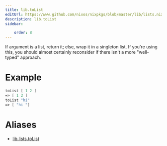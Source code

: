 ```yaml
---
title: lib.toList
editUrl: https://www.github.com/nixos/nixpkgs/blob/master/lib/lists.nix#L483C12
description: lib.toList
sidebar:

    order: 8
---
```


If argument is a list, return it; else, wrap it in a singleton
list.  If you're using this, you should almost certainly
reconsider if there isn't a more "well-typed" approach.

# Example

```nix
toList [ 1 2 ]
=> [ 1 2 ]
toList "hi"
=> [ "hi "]
```


# Aliases

- [lib.lists.toList](/reference/liblists.toList)


